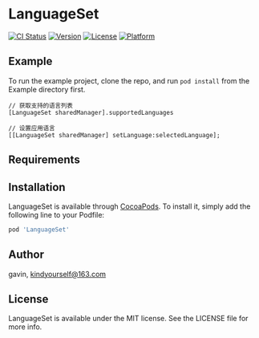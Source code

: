 # LanguageSet

[![CI Status](https://img.shields.io/travis/gavin/LanguageSet.svg?style=flat)](https://travis-ci.org/gavin/LanguageSet)
[![Version](https://img.shields.io/cocoapods/v/LanguageSet.svg?style=flat)](https://cocoapods.org/pods/LanguageSet)
[![License](https://img.shields.io/cocoapods/l/LanguageSet.svg?style=flat)](https://cocoapods.org/pods/LanguageSet)
[![Platform](https://img.shields.io/cocoapods/p/LanguageSet.svg?style=flat)](https://cocoapods.org/pods/LanguageSet)

## Example

To run the example project, clone the repo, and run `pod install` from the Example directory first.

```
// 获取支持的语言列表
[LanguageSet sharedManager].supportedLanguages

// 设置应用语言
[[LanguageSet sharedManager] setLanguage:selectedLanguage];
```

## Requirements

## Installation

LanguageSet is available through [CocoaPods](https://cocoapods.org). To install
it, simply add the following line to your Podfile:

```ruby
pod 'LanguageSet'
```

## Author

gavin, kindyourself@163.com

## License

LanguageSet is available under the MIT license. See the LICENSE file for more info.
